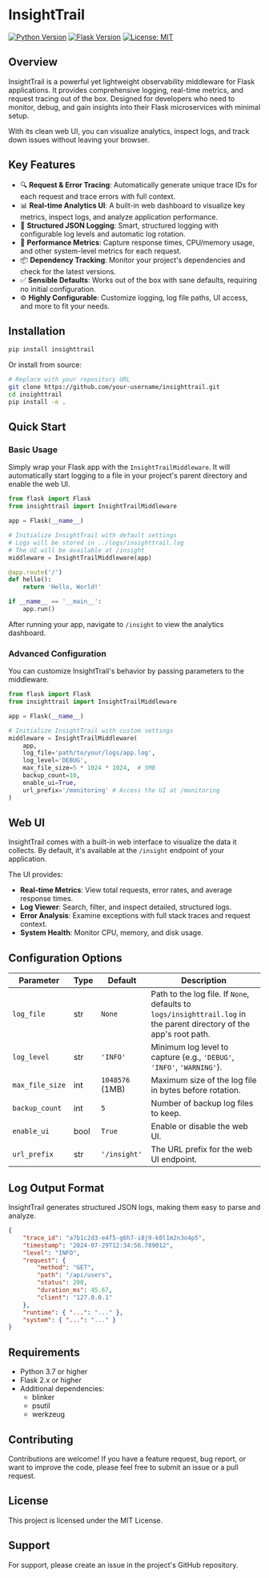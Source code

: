 # InsightTrail

[![Python Version](https://img.shields.io/badge/python-3.7%2B-blue.svg)](https://www.python.org/downloads/)
[![Flask Version](https://img.shields.io/badge/flask-2.x%2B-green.svg)](https://flask.palletsprojects.com/)
[![License: MIT](https://img.shields.io/badge/License-MIT-yellow.svg)](https://opensource.org/licenses/MIT)

## Overview
InsightTrail is a powerful yet lightweight observability middleware for Flask applications. It provides comprehensive logging, real-time metrics, and request tracing out of the box. Designed for developers who need to monitor, debug, and gain insights into their Flask microservices with minimal setup.

With its clean web UI, you can visualize analytics, inspect logs, and track down issues without leaving your browser.

## Key Features
- 🔍 **Request & Error Tracing**: Automatically generate unique trace IDs for each request and trace errors with full context.
- 📊 **Real-time Analytics UI**: A built-in web dashboard to visualize key metrics, inspect logs, and analyze application performance.
- 📝 **Structured JSON Logging**: Smart, structured logging with configurable log levels and automatic log rotation.
- 🚀 **Performance Metrics**: Capture response times, CPU/memory usage, and other system-level metrics for each request.
- 📦 **Dependency Tracking**: Monitor your project's dependencies and check for the latest versions.
- ✅ **Sensible Defaults**: Works out of the box with sane defaults, requiring no initial configuration.
- ⚙️ **Highly Configurable**: Customize logging, log file paths, UI access, and more to fit your needs.

## Installation

```bash
pip install insighttrail
```

Or install from source:

```bash
# Replace with your repository URL
git clone https://github.com/your-username/insighttrail.git
cd insighttrail
pip install -e .
```

## Quick Start

### Basic Usage
Simply wrap your Flask app with the `InsightTrailMiddleware`. It will automatically start logging to a file in your project's parent directory and enable the web UI.

```python
from flask import Flask
from insighttrail import InsightTrailMiddleware

app = Flask(__name__)

# Initialize InsightTrail with default settings
# Logs will be stored in ../logs/insighttrail.log
# The UI will be available at /insight
middleware = InsightTrailMiddleware(app)

@app.route('/')
def hello():
    return 'Hello, World!'

if __name__ == '__main__':
    app.run()
```
After running your app, navigate to `/insight` to view the analytics dashboard.

### Advanced Configuration
You can customize InsightTrail's behavior by passing parameters to the middleware.

```python
from flask import Flask
from insighttrail import InsightTrailMiddleware

app = Flask(__name__)

# Initialize InsightTrail with custom settings
middleware = InsightTrailMiddleware(
    app,
    log_file='path/to/your/logs/app.log',
    log_level='DEBUG',
    max_file_size=5 * 1024 * 1024,  # 5MB
    backup_count=10,
    enable_ui=True,
    url_prefix='/monitoring' # Access the UI at /monitoring
)
```

## Web UI
InsightTrail comes with a built-in web interface to visualize the data it collects. By default, it's available at the `/insight` endpoint of your application.

The UI provides:
- **Real-time Metrics**: View total requests, error rates, and average response times.
- **Log Viewer**: Search, filter, and inspect detailed, structured logs.
- **Error Analysis**: Examine exceptions with full stack traces and request context.
- **System Health**: Monitor CPU, memory, and disk usage.

## Configuration Options

| Parameter | Type | Default | Description |
|-----------|------|---------|-------------|
| `log_file` | str | `None` | Path to the log file. If `None`, defaults to `logs/insighttrail.log` in the parent directory of the app's root path. |
| `log_level` | str | `'INFO'` | Minimum log level to capture (e.g., `'DEBUG'`, `'INFO'`, `'WARNING'`). |
| `max_file_size` | int | `1048576` (1MB) | Maximum size of the log file in bytes before rotation. |
| `backup_count` | int | `5` | Number of backup log files to keep. |
| `enable_ui` | bool | `True` | Enable or disable the web UI. |
| `url_prefix` | str | `'/insight'` | The URL prefix for the web UI endpoint. |

## Log Output Format
InsightTrail generates structured JSON logs, making them easy to parse and analyze.

```json
{
    "trace_id": "a7b1c2d3-e4f5-g6h7-i8j9-k0l1m2n3o4p5",
    "timestamp": "2024-07-29T12:34:56.789012",
    "level": "INFO",
    "request": {
        "method": "GET",
        "path": "/api/users",
        "status": 200,
        "duration_ms": 45.67,
        "client": "127.0.0.1"
    },
    "runtime": { "...": "..." },
    "system": { "...": "..." }
}
```

## Requirements

- Python 3.7 or higher
- Flask 2.x or higher
- Additional dependencies:
  - blinker
  - psutil
  - werkzeug

## Contributing
Contributions are welcome! If you have a feature request, bug report, or want to improve the code, please feel free to submit an issue or a pull request.

## License
This project is licensed under the MIT License.

## Support
For support, please create an issue in the project's GitHub repository.